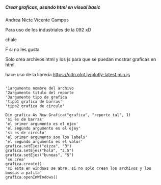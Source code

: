 ##### Crear graficas, usando html en visual basic

Andrea Nicte Vicente Campos

Para uso de los industriales de la 092 xD

chale

F si no les gusta 

Solo crea archivos html y los js para que se puedan mostrar graficas en html

hace uso de la librería https://cdn.plot.ly/plotly-latest.min.js





```visual basic

'1argumento nombre del archivo
'2argumento titulo del reporte
'3argumento tipo de grafica
'tipo1 grafica de barras'
'tipo2 grafica de circulo'

Dim grafica As New Grafica("grafica", "reporte tal", 1)
'si es de barras'
'el primer argumento es el ejex'
'el segundo argumento es el ejey'
'si es de circulo'
'el primer argumento son los labels'
'el segundo argumento es el valor'
grafica.setEjes("oizza", "3")
grafica.setEjes("hola", "2.5")
grafica.setEjes("buneas", "5")
'se crea'
grafica.create()
'si esta en windows se abre, si no solo crean los archivos y los buscas a patita'
grafica.openInWIndows()

```

